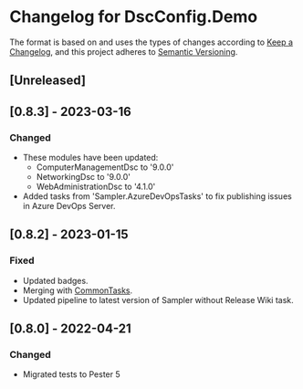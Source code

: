 # Changelog for DscConfig.Demo

The format is based on and uses the types of changes according to [Keep a Changelog](https://keepachangelog.com/en/1.0.0/),
and this project adheres to [Semantic Versioning](https://semver.org/spec/v2.0.0.html).

## [Unreleased]

## [0.8.3] - 2023-03-16

### Changed

- These modules have been updated:
  - ComputerManagementDsc to '9.0.0'
  - NetworkingDsc to '9.0.0'
  - WebAdministrationDsc to '4.1.0'
- Added tasks from 'Sampler.AzureDevOpsTasks' to fix publishing issues in Azure DevOps Server.

## [0.8.2] - 2023-01-15

### Fixed

- Updated badges.
- Merging with [CommonTasks](https://github.com/dsccommunity/CommonTasks).
- Updated pipeline to latest version of Sampler without Release Wiki task.

## [0.8.0] - 2022-04-21

### Changed

- Migrated tests to Pester 5
